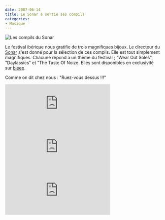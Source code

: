 ```yaml
---
date: 2007-06-14
title: Le Sonar a sortie ses compils
categories:
- Musique
---
```

<img src="https://dlgjp9x71cipk.cloudfront.net/2007/06/compil_sonar1.png" alt="Les compils du Sonar" />

Le festival ibérique nous gratifie de trois magnifiques bijoux. Le directeur du <a href="https://www.sonar.es/" title="Le site du Sonar">Sonar</a> s'est donné pour la sélection de ces compils. Elle est tout simplement magnifiques.
Chacune répond à un thème du festival ; "Wear Out Soles", "Daylassics" et "The Taste Of Noize.
Elles sont disponibles en exclusivité sur <a href="https://www.bleep.com/?label=Sonar" title="Les compils du Sonar sur Bleep.com">bleep</a>.

Comme on dit chez nous : "Ruez-vous dessus !!!"

<!--more-->

<iframe name="bleepPlayer" id="bleepPlayer" width="341" height="141" src="https://www.bleep.com/player/?/SONAR001/103306/maxiplus/D3F9D3/575757/00D126" frameborder="0" scrolling="no"></iframe>

<iframe name="bleepPlayer" id="bleepPlayer" width="341" height="141" src="https://www.bleep.com/player/?/SONAR002/103320/maxiplus/D3F9D3/575757/00D126" frameborder="0" scrolling="no"></iframe>

<iframe name="bleepPlayer" id="bleepPlayer" width="341" height="141" src="https://www.bleep.com/player/?/SONAR003/54100/maxiplus/D3F9D3/575757/00D126" frameborder="0" scrolling="no"></iframe>
